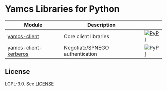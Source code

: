 # Yamcs Libraries for Python

| Module                                              | Description                       ||
| --------------------------------------------------- | --------------------------------- | ----- |
| [yamcs-client](yamcs-client)                        | Core client libraries             | [![PyPI](https://img.shields.io/pypi/v/yamcs-client.svg)](https://pypi.python.org/pypi/yamcs-client) |
| [yamcs-client-kerberos](yamcs-client-kerberos)      | Negotiate/SPNEGO authentication | [![PyPI](https://img.shields.io/pypi/v/yamcs-client-kerberos.svg)](https://pypi.python.org/pypi/yamcs-client-kerberos) |


## License

LGPL-3.0. See [LICENSE](https://github.com/yamcs/yamcs-python/blob/master/LICENSE)
